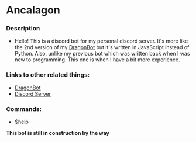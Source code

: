 # Ancalagon

### Description
- Hello! This is a discord bot for my personal discord server. It's more like the 2nd version
  of my [DragonBot](https://github.com/DragunWF/DragonBot) but it's written in JavaScript instead of Python. Also, unlike my previous bot which was written back when I was new to programming. This one is
  when I have a bit more experience.

### Links to other related things:
- [DragonBot](https://github.com/DragunWF/DragonBot)
- [Discord Server](https://discord.gg/9JdnnPN)

### Commands:
- $help

**This bot is still in construction by the way**
